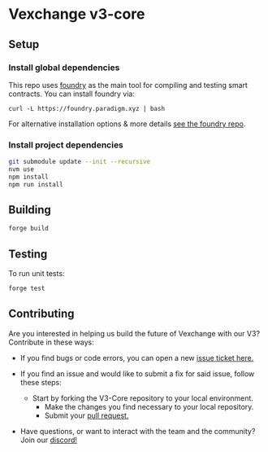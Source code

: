 # Vexchange v3-core

## Setup

### Install global dependencies

This repo uses [foundry](https://github.com/foundry-rs/foundry)
as the main tool for compiling and testing smart contracts. You can install
foundry via:

```shell
curl -L https://foundry.paradigm.xyz | bash
```

For alternative installation options & more details [see the foundry repo](https://github.com/foundry-rs/foundry).

### Install project dependencies

```bash
git submodule update --init --recursive
nvm use
npm install
npm run install 
```

## Building

```bash
forge build
```

## Testing

To run unit tests:

```bash
forge test
```

## Contributing

Are you interested in helping us build the future of Vexchange with our V3?
Contribute in these ways:

- If you find bugs or code errors, you can open a new
  [issue ticket here.](https://github.com/vexchange/v3-periphery/issues/new)

- If you find an issue and would like to submit a fix for said issue, follow
  these steps:
  - Start by forking the V3-Core repository to your local environment.
    - Make the changes you find necessary to your local repository.
    - Submit your [pull request.](https://github.com/vexchange/v3-periphery/compare)

- Have questions, or want to interact with the team and the community?
  Join our [discord!](https://discord.gg/vexchange)
